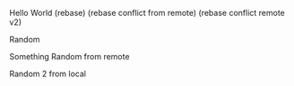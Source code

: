 Hello World (rebase) (rebase conflict from remote) (rebase conflict remote v2)

Random

Something Random from remote

Random 2 from local

